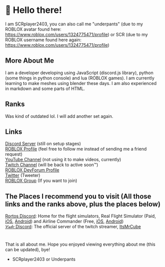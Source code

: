 # 👋 Hello there!

I am SCRplayer2403, you can also call me "underpants" (due to my ROBLOX avatar found here: https://www.roblox.com/users/1324775471/profile) or SCR (due to my ROBLOX username found here again: https://www.roblox.com/users/1324775471/profile)

## More About Me

I am a developer developing using JavaScript (discord.js library), python (some things in python console) and lua (ROBLOX games). I am currently learning to make meshes using blender these days. I am also experienced in markdown and some parts of HTML.

## Ranks
Was kind of outdated lol. I will add another set again.

## Links

[Discord Server](https://discord.gg/x292tfKpD6) (still on setup stages) <br>
[ROBLOX Profile](https://www.roblox.com/users/1324775471/profile) (feel free to follow me instead of sending me a friend request) <br>
[YouTube Channel](https://www.youtube.com/channel/UCi4rZHi2Rn3rSiDug2mt) (not using it to make videos, currently) <br>
[Twitch Channel](https://www.twitch.tv/scrplayer2403) (will be back to active soon™) <br>
[ROBLOX DevForum Profile](https://devforum.roblox.com/u/scrplayer2403/) <br>
[Twitter](https://twitter.com/AarushAtharv) (Tweeter) <br>
[ROBLOX Group](https://www.roblox.com/groups/6874817/RBLX-Protocol-Studios) (If you want to join)

## The Places I recommend you to visit (All those links and the ranks above, plus the places below)

[Rortos Discord](https://discord.gg/rortos): Home for the flight simulators, Real Flight Simulator (Paid, [iOS](https://apps.apple.com/us/app/rfs-real-flight-simulator/id1444761746), [Android](https://play.google.com/store/apps/details?id=it.rortos.realflightsimulator)) and Airline Commander (Free, [iOS](https://apps.apple.com/us/app/airline-commander/id1333476679), [Android](https://play.google.com/store/apps/details?id=it.rortos.realflight))<br>
[𝒞𝓊𝒷𝑒 Discord](https://mrcube.live/discord): The official server of the twitch streamer, [ItsMrCube](https://www.twitch.tv/itsmrcube)

#

That is all about me. Hope you enjoyed viewing everything about me (this can be updated), bye!

- SCRplayer2403 or Underpants

<!--
**SCRplayer2403theDev/SCRplayer2403theDev** is a ✨ _special_ ✨ repository because its `README.md` (this file) appears on your GitHub profile.

Here are some ideas to get you started:

- 🔭 I’m currently working on ...
- 🌱 I’m currently learning ...
- 👯 I’m looking to collaborate on ...
- 🤔 I’m looking for help with ...
- 💬 Ask me about ...
- 📫 How to reach me: ...
- 😄 Pronouns: ...
- ⚡ Fun fact: ...
-->
